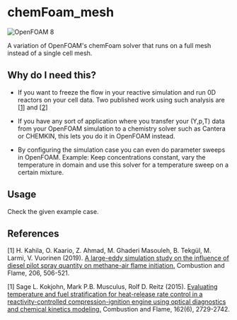 # chemFoam_mesh
![OpenFOAM 8](https://img.shields.io/badge/OpenFOAM-8-brightgreen)

A variation of OpenFOAM's chemFoam solver that runs on a full mesh instead of a single cell mesh.

## Why do I need this?

* If you want to freeze the flow in your reactive simulation and run 0D reactors on your cell data. Two published work using such analysis are  [[1]](#1) and  [[2]](#2)

* If you have any sort of application where you transfer your (Y,p,T) data from your OpenFOAM simulation to a chemistry solver such as Cantera or CHEMKIN, this lets you do it in OpenFOAM instead.

* By configuring the simulation case you can even do parameter sweeps in OpenFOAM. Example: Keep concentrations constant, vary the temperature in domain and use this solver for a temperature sweep on a certain mixture.


## Usage

Check the given example case.


## References
<a id="1">[1]</a> 
H. Kahila, O. Kaario, Z. Ahmad, M. Ghaderi Masouleh, B. Tekgül, M. Larmi, V. Vuorinen (2019). 
[A large-eddy simulation study on the influence of diesel pilot spray quantity on methane-air flame initiation.](https://www.sciencedirect.com/science/article/pii/S001021801930238X)
Combustion and Flame, 206, 506-521.

<a id="2">[1]</a> 
Sage L. Kokjohn, Mark P.B. Musculus, Rolf D. Reitz (2015). 
[Evaluating temperature and fuel stratification for heat-release rate control in a reactivity-controlled compression-ignition engine using optical diagnostics and chemical kinetics modeling.](http://www.sciencedirect.com/science/article/pii/S0010218015001200)
Combustion and Flame, 162(6), 2729-2742.


